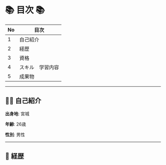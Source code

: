 # 📚 目次 📚

|No|目次|
|:--|--
|1|自己紹介      
|2|経歴
|3|資格  
|4|スキル　学習内容
|5|成果物

___

## :frowning_man: 自己紹介

**出身地**:  宮城

**年齢**:  26歳

**性別**:  男性

___

## :bookmark_tabs: 経歴



